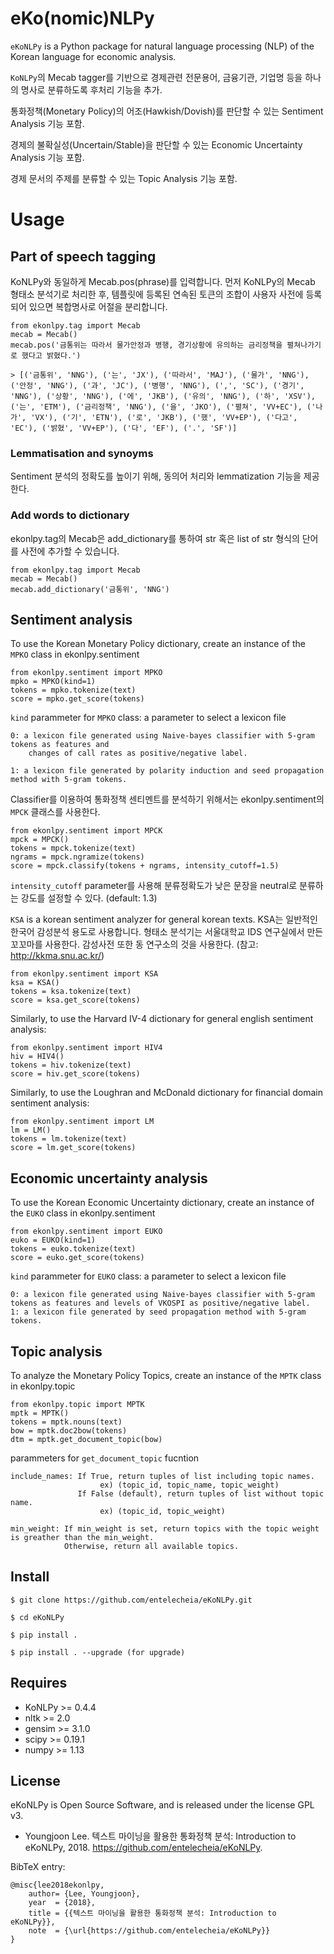 # eKo(nomic)NLPy

`eKoNLPy` is a Python package for natural language processing (NLP) of the Korean language for economic analysis. 

`KoNLPy`의 Mecab tagger를 기반으로 경제관련 전문용어, 금융기관, 기업명 등을 하나의 명사로 분류하도록 후처리 기능을 추가.

통화정책(Monetary Policy)의 어조(Hawkish/Dovish)를 판단할 수 있는 Sentiment Analysis 기능 포함.

경제의 불확실성(Uncertain/Stable)을 판단할 수 있는 Economic Uncertainty Analysis 기능 포함.

경제 문서의 주제를 분류할 수 있는 Topic Analysis 기능 포함.


# Usage

## Part of speech tagging

KoNLPy와 동일하게 Mecab.pos(phrase)를 입력합니다.
먼저 KoNLPy의 Mecab 형태소 분석기로 처리한 후,
템플릿에 등록된 연속된 토큰의 조합이 사용자 사전에 등록되어 있으면
복합명사로 어절을 분리합니다.

    from ekonlpy.tag import Mecab
    mecab = Mecab()
    mecab.pos('금통위는 따라서 물가안정과 병행, 경기상황에 유의하는 금리정책을 펼쳐나가기로 했다고 밝혔다.')

    > [('금통위', 'NNG'), ('는', 'JX'), ('따라서', 'MAJ'), ('물가', 'NNG'), ('안정', 'NNG'), ('과', 'JC'), ('병행', 'NNG'), (',', 'SC'), ('경기', 'NNG'), ('상황', 'NNG'), ('에', 'JKB'), ('유의', 'NNG'), ('하', 'XSV'), ('는', 'ETM'), ('금리정책', 'NNG'), ('을', 'JKO'), ('펼쳐', 'VV+EC'), ('나가', 'VX'), ('기', 'ETN'), ('로', 'JKB'), ('했', 'VV+EP'), ('다고', 'EC'), ('밝혔', 'VV+EP'), ('다', 'EF'), ('.', 'SF')]

### Lemmatisation and synoyms

Sentiment 분석의 정확도를 높이기 위해, 동의어 처리와 lemmatization 기능을 제공한다.


### Add words to dictionary

ekonlpy.tag의 Mecab은 add_dictionary를 통하여 str 혹은 list of str 형식의 단어를 사전에 추가할 수 있습니다.

    from ekonlpy.tag import Mecab
    mecab = Mecab()
    mecab.add_dictionary('금통위', 'NNG')

## Sentiment analysis

To use the Korean Monetary Policy dictionary, create an instance of the `MPKO` class in ekonlpy.sentiment


    from ekonlpy.sentiment import MPKO
    mpko = MPKO(kind=1)
    tokens = mpko.tokenize(text)
    score = mpko.get_score(tokens)

`kind` parammeter for `MPKO` class: a parameter to select a lexicon file

    0: a lexicon file generated using Naive-bayes classifier with 5-gram tokens as features and
        changes of call rates as positive/negative label.

    1: a lexicon file generated by polarity induction and seed propagation method with 5-gram tokens.


Classifier를 이용하여 통화정책 센티멘트를 분석하기 위해서는 ekonlpy.sentiment의 `MPCK` 클래스를 사용한다.

    from ekonlpy.sentiment import MPCK
    mpck = MPCK()
    tokens = mpck.tokenize(text)
    ngrams = mpck.ngramize(tokens)
    score = mpck.classify(tokens + ngrams, intensity_cutoff=1.5)

`intensity_cutoff` parameter를 사용해 분류정확도가 낮은 문장을 neutral로 분류하는 강도를 설정할 수 있다. (default: 1.3)

``KSA`` is a korean sentiment analyzer for general korean texts. 
KSA는 일반적인 한국어 감성분석 용도로 사용합니다. 형태소 분석기는 서울대학교 IDS 연구실에서 만든 꼬꼬마를 사용한다.
감성사전 또한 동 연구소의 것을 사용한다. (참고: http://kkma.snu.ac.kr/)

    from ekonlpy.sentiment import KSA
    ksa = KSA()
    tokens = ksa.tokenize(text)
    score = ksa.get_score(tokens)


Similarly, to use the Harvard IV-4 dictionary for general english sentiment analysis:

    from ekonlpy.sentiment import HIV4
    hiv = HIV4()
    tokens = hiv.tokenize(text)
    score = hiv.get_score(tokens)

Similarly, to use the Loughran and McDonald dictionary for financial domain sentiment analysis:

    from ekonlpy.sentiment import LM
    lm = LM()
    tokens = lm.tokenize(text)
    score = lm.get_score(tokens)

## Economic uncertainty analysis

To use the Korean Economic Uncertainty dictionary, create an instance of the `EUKO` class in ekonlpy.sentiment


    from ekonlpy.sentiment import EUKO
	euko = EUKO(kind=1)
	tokens = euko.tokenize(text)
	score = euko.get_score(tokens)

`kind` parammeter for `EUKO` class: a parameter to select a lexicon file

	0: a lexicon file generated using Naive-bayes classifier with 5-gram tokens as features and levels of VKOSPI as positive/negative label.
	1: a lexicon file generated by seed propagation method with 5-gram tokens.

## Topic analysis

To analyze the Monetary Policy Topics, create an instance of the `MPTK` class in ekonlpy.topic

    from ekonlpy.topic import MPTK
    mptk = MPTK()
    tokens = mptk.nouns(text)
    bow = mptk.doc2bow(tokens)
    dtm = mptk.get_document_topic(bow)

parammeters for `get_document_topic` fucntion

    include_names: If True, return tuples of list including topic names. 
                        ex) (topic_id, topic_name, topic_weight)
                   If False (default), return tuples of list without topic name. 
                        ex) (topic_id, topic_weight)  

    min_weight: If min_weight is set, return topics with the topic weight is greather than the min_weight.
                Otherwise, return all available topics.


## Install

    $ git clone https://github.com/entelecheia/eKoNLPy.git

    $ cd eKoNLPy

    $ pip install .

    $ pip install . --upgrade (for upgrade)

## Requires

- KoNLPy >= 0.4.4
- nltk >= 2.0
- gensim >= 3.1.0
- scipy >= 0.19.1
- numpy >= 1.13

## License

eKoNLPy is Open Source Software, and is released under the license GPL v3.

* Youngjoon Lee. 텍스트 마이닝을 활용한 통화정책 분석: Introduction to eKoNLPy, 2018. https://github.com/entelecheia/eKoNLPy.

BibTeX entry:

    @misc{lee2018ekonlpy,
        author= {Lee, Youngjoon},
        year  = {2018},
        title = {{텍스트 마이닝을 활용한 통화정책 분석: Introduction to eKoNLPy}},
        note  = {\url{https://github.com/entelecheia/eKoNLPy}}
    }
